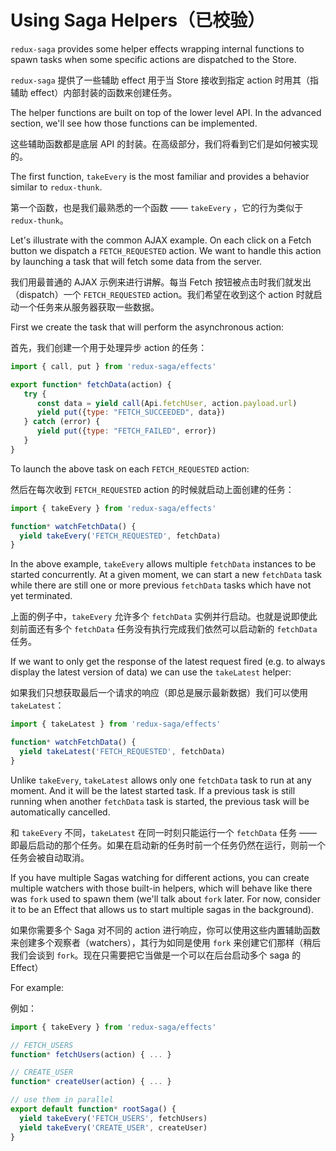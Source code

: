 # Using Saga Helpers（已校验）

`redux-saga` provides some helper effects wrapping internal functions to spawn tasks when some specific actions are dispatched to the Store.

`redux-saga` 提供了一些辅助 effect 用于当 Store 接收到指定 action 时用其（指辅助 effect）内部封装的函数来创建任务。

The helper functions are built on top of the lower level API. In the advanced section, we'll see how those functions can be implemented.

这些辅助函数都是底层 API 的封装。在高级部分，我们将看到它们是如何被实现的。

The first function, `takeEvery` is the most familiar and provides a behavior similar to `redux-thunk`.

第一个函数，也是我们最熟悉的一个函数 —— `takeEvery` ，它的行为类似于 `redux-thunk`。

Let's illustrate with the common AJAX example. On each click on a Fetch button we dispatch a `FETCH_REQUESTED` action. We want to handle this action by launching a task that will fetch some data from the server.

我们用最普通的 AJAX 示例来进行讲解。每当 Fetch 按钮被点击时我们就发出（dispatch）一个 `FETCH_REQUESTED` action。我们希望在收到这个 action 时就启动一个任务来从服务器获取一些数据。

First we create the task that will perform the asynchronous action:

首先，我们创建一个用于处理异步 action 的任务：

```javascript
import { call, put } from 'redux-saga/effects'

export function* fetchData(action) {
   try {
      const data = yield call(Api.fetchUser, action.payload.url)
      yield put({type: "FETCH_SUCCEEDED", data})
   } catch (error) {
      yield put({type: "FETCH_FAILED", error})
   }
}
```

To launch the above task on each `FETCH_REQUESTED` action:

然后在每次收到 `FETCH_REQUESTED` action 的时候就启动上面创建的任务：

```javascript
import { takeEvery } from 'redux-saga/effects'

function* watchFetchData() {
  yield takeEvery('FETCH_REQUESTED', fetchData)
}
```

In the above example, `takeEvery` allows multiple `fetchData` instances to be started concurrently. At a given moment, we can start a new `fetchData` task while there are still one or more previous `fetchData` tasks which have not yet terminated.

上面的例子中，`takeEvery` 允许多个 `fetchData` 实例并行启动。也就是说即使此刻前面还有多个 `fetchData` 任务没有执行完成我们依然可以启动新的 `fetchData` 任务。

If we want to only get the response of the latest request fired (e.g. to always display the latest version of data) we can use the `takeLatest` helper:

如果我们只想获取最后一个请求的响应（即总是展示最新数据）我们可以使用 `takeLatest`：

```javascript
import { takeLatest } from 'redux-saga/effects'

function* watchFetchData() {
  yield takeLatest('FETCH_REQUESTED', fetchData)
}
```

Unlike `takeEvery`, `takeLatest` allows only one `fetchData` task to run at any moment. And it will be the latest started task. If a previous task is still running when another `fetchData` task is started, the previous task will be automatically cancelled.

和 `takeEvery` 不同，`takeLatest` 在同一时刻只能运行一个 `fetchData` 任务 —— 即最后启动的那个任务。如果在启动新的任务时前一个任务仍然在运行，则前一个任务会被自动取消。

If you have multiple Sagas watching for different actions, you can create multiple watchers with those built-in helpers, which will behave like there was `fork` used to spawn them (we'll talk about `fork` later. For now, consider it to be an Effect that allows us to start multiple sagas in the background).

如果你需要多个 Saga 对不同的 action 进行响应，你可以使用这些内置辅助函数来创建多个观察者（watchers），其行为如同是使用 `fork` 来创建它们那样（稍后我们会谈到 `fork`。现在只需要把它当做是一个可以在后台启动多个 saga 的 Effect）

For example:

例如：

```javascript
import { takeEvery } from 'redux-saga/effects'

// FETCH_USERS
function* fetchUsers(action) { ... }

// CREATE_USER
function* createUser(action) { ... }

// use them in parallel
export default function* rootSaga() {
  yield takeEvery('FETCH_USERS', fetchUsers)
  yield takeEvery('CREATE_USER', createUser)
}
```
